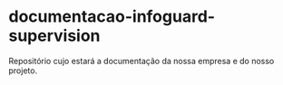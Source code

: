 # documentacao-infoguard-supervision
Repositório cujo estará a documentação da nossa empresa e do nosso projeto.
